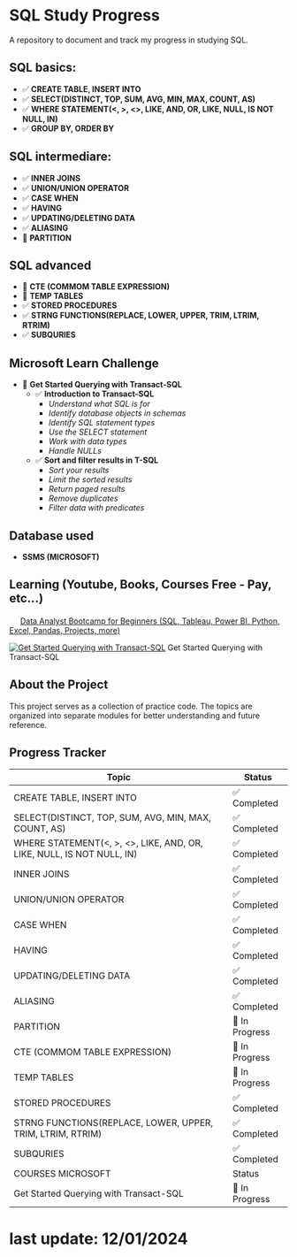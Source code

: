 # SQL Study Progress

A repository to document and track my progress in studying SQL.

## SQL basics: 
- ✅ **CREATE TABLE, INSERT INTO**
- ✅ **SELECT(DISTINCT, TOP, SUM, AVG, MIN, MAX, COUNT, AS)**
- ✅ **WHERE STATEMENT(<, >, <>, LIKE, AND, OR, LIKE, NULL, IS NOT NULL, IN)**
- ✅ **GROUP BY, ORDER BY**

## SQL intermediare:
- ✅ **INNER JOINS**
- ✅ **UNION/UNION OPERATOR**
- ✅ **CASE WHEN**
- ✅ **HAVING**
- ✅ **UPDATING/DELETING DATA**
- ✅ **ALIASING**
- 🔄 **PARTITION**

## SQL advanced
- 🔄 **CTE (COMMOM TABLE EXPRESSION)**
- 🔄 **TEMP TABLES**
- ✅ **STORED PROCEDURES**
- ✅ **STRNG FUNCTIONS(REPLACE, LOWER, UPPER, TRIM, LTRIM, RTRIM)**
- ✅ **SUBQURIES**

## Microsoft Learn Challenge
- 🔄 **Get Started Querying with Transact-SQL**
    - ✅ **Introduction to Transact-SQL**
        - *Understand what SQL is for*
        - *Identify database objects in schemas*
        - *Identify SQL statement types*
        - *Use the SELECT statement*
        - *Work with data types*
        - *Handle NULLs* 
    - ✅ **Sort and filter results in T-SQL**
        - *Sort your results*
        - *Limit the sorted results*
        - *Return paged results*
        - *Remove duplicates*
        - *Filter data with predicates*

## Database used
- **SSMS (MICROSOFT)**

## Learning (Youtube, Books, Courses Free - Pay, etc...)
<img src="https://icons.iconarchive.com/icons/dakirby309/simply-styled/16/YouTube-icon.png" width="16" height="16"> [Data Analyst Bootcamp for Beginners (SQL, Tableau, Power BI, Python, Excel, Pandas, Projects, more)](https://www.youtube.com/watch?v=PSNXoAs2FtQ&list=PLzvh0LmBlZxnv6iJBrnhj4vRKdeXZqZSg)


[![Get Started Querying with Transact-SQL](https://learn.microsoft.com/en-us/training/achievements/get-started-querying-with-transact-sql.svg)](https://learn.microsoft.com/en-us/training/paths/get-started-querying-with-transact-sql/) Get Started Querying with Transact-SQL


## About the Project

This project serves as a collection of practice code. The topics are organized into separate modules for better understanding and future reference.

## Progress Tracker

| Topic                      | Status          |
|----------------------------|-----------------|
| CREATE TABLE, INSERT INTO | ✅ Completed    |
| SELECT(DISTINCT, TOP, SUM, AVG, MIN, MAX, COUNT, AS)                 | ✅ Completed    |
| WHERE STATEMENT(<, >, <>, LIKE, AND, OR, LIKE, NULL, IS NOT NULL, IN) | ✅ Completed |
| INNER JOINS                    | ✅  Completed |
| UNION/UNION OPERATOR                    | ✅  Completed |
| CASE WHEN                    | ✅  Completed |
| HAVING                    | ✅  Completed |
| UPDATING/DELETING DATA                    | ✅  Completed |
| ALIASING                    | ✅  Completed |
| PARTITION                   | 🔄  In Progress |
| CTE (COMMOM TABLE EXPRESSION)                   | 🔄  In Progress |
| TEMP TABLES                   | 🔄  In Progress |
| STORED PROCEDURES                  | ✅  Completed |
| STRNG FUNCTIONS(REPLACE, LOWER, UPPER, TRIM, LTRIM, RTRIM)                  | ✅  Completed |
| SUBQURIES                  | ✅  Completed |
| COURSES MICROSOFT       | Status |
| Get Started Querying with Transact-SQL                 | 🔄  In Progress ||


# last update: 12/01/2024

